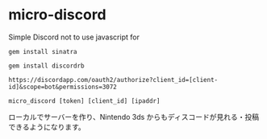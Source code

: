 # micro-discord
Simple Discord not to use javascript for

`gem install sinatra`

`gem install discordrb`

`https://discordapp.com/oauth2/authorize?client_id=[client-id]&scope=bot&permissions=3072`

`micro_discord [token] [client_id] [ipaddr]`

ローカルでサーバーを作り、Nintendo 3ds からもディスコードが見れる・投稿できるようになります。
